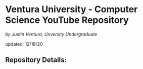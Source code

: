 # Ventura University - Computer Science YouTube Repository

*by Justin Ventura, Unversity Undergraduate*

updated: 12/18/20

## Repository Details:
